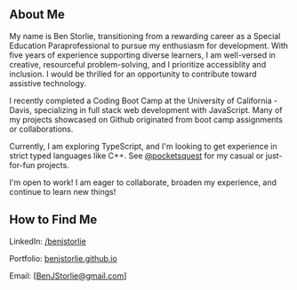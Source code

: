 ## About Me

My name is Ben Storlie, transitioning from a rewarding career as a Special Education Paraprofessional to pursue my enthusiasm for development. With five years of experience supporting diverse learners, I am well-versed in creative, resourceful problem-solving, and I prioritize accessiblity and inclusion. I would be thrilled for an opportunity to contribute toward assistive technology.

I recently completed a Coding Boot Camp at the University of California - Davis, specializing in full stack web development with JavaScript. Many of my projects showcased on Github originated from boot camp assignments or collaborations.

Currently, I am exploring TypeScript, and I'm looking to get experience in strict typed languages like C++. See [@pocketsquest](https://github.com/pocketsquest) for my casual or just-for-fun projects.

I'm open to work! I am eager to collaborate, broaden my experience, and continue to learn new things!

## How to Find Me

LinkedIn: [/benjstorlie](https://www.linkedin.com/in/benjstorlie/)

Portfolio: [benjstorlie.github.io](https://benjstorlie.github.io/)

Email: [BenJStorlie@gmail.com]

<!--
**benjstorlie/benjstorlie** is a ✨ _special_ ✨ repository because its `README.md` (this file) appears on your GitHub profile.

Here are some ideas to get you started:

- 🔭 I’m currently working on ...
- 🌱 I’m currently learning ...
- 👯 I’m looking to collaborate on ...
- 🤔 I’m looking for help with ...
- 💬 Ask me about ...
- 📫 How to reach me: ...
- 😄 Pronouns: ...
- ⚡ Fun fact: ...
-->
